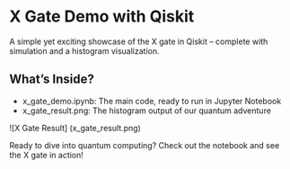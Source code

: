 # X Gate Demo with Qiskit
A simple yet exciting showcase of the X gate in Qiskit – complete with simulation and a histogram visualization.

## What’s Inside?
- x_gate_demo.ipynb: The main code, ready to run in Jupyter Notebook
- x_gate_result.png: The histogram output of our quantum adventure

![X Gate Result] (x_gate_result.png)

Ready to dive into quantum computing? Check out the notebook and see the X gate in action!
